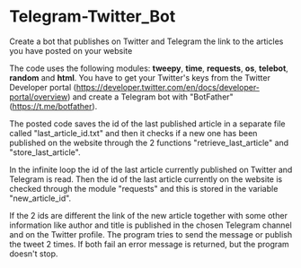 # Telegram-Twitter_Bot
Create a bot that publishes on Twitter and Telegram the link to the articles you have posted on your website

The code uses the following modules: <b>tweepy</b>, <b>time</b>, <b>requests</b>, <b>os</b>, <b>telebot</b>, <b>random</b> and <b>html</b>. You have to get your Twitter's keys from the Twitter Developer portal (https://developer.twitter.com/en/docs/developer-portal/overview) and create a Telegram bot with "BotFather" (https://t.me/botfather). 

The posted code saves the id of the last published article in a separate file called "last_article_id.txt" and then it checks if a new one has been published on the website through the 2 functions "retrieve_last_article" and "store_last_article".

In the infinite loop the id of the last article currently published on Twitter and Telegram is read. Then the id of the last article currently on the website is checked through the module "requests" and this is stored in the variable "new_article_id". 

If the 2 ids are different the link of the new article together with some other information like author and title is published in the chosen Telegram channel and on the Twitter profile. The program tries to send the message or publish the tweet 2 times. If both fail an error message is returned, but the program doesn't stop. 

